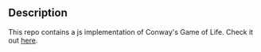 ## Description
This repo contains a js implementation of Conway's Game of Life.
Check it out [here](https://agitated-heyrovsky-de099f.netlify.app).

